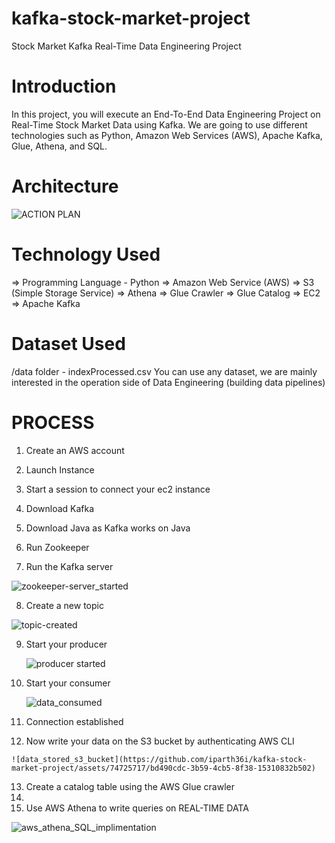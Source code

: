 # kafka-stock-market-project

Stock Market Kafka Real-Time Data Engineering Project

# Introduction

In this project, you will execute an End-To-End Data Engineering Project on Real-Time Stock Market Data using Kafka.
We are going to use different technologies such as Python, Amazon Web Services (AWS), Apache Kafka, Glue, Athena, and SQL.

# Architecture

![ACTION PLAN](https://github.com/iparth36i/kafka-stock-market-project/assets/74725717/e8f0f52c-bc98-40b0-809e-7c1af64fec81)


# Technology Used

=> Programming Language - Python
=> Amazon Web Service (AWS)
=> S3 (Simple Storage Service)
=> Athena
=> Glue Crawler
=> Glue Catalog
=> EC2
=> Apache Kafka

# Dataset Used

/data folder - indexProcessed.csv
You can use any dataset, we are mainly interested in the operation side of Data Engineering (building data pipelines)

# PROCESS

1) Create an AWS account
   
2) Launch Instance
   
3) Start a session to connect your ec2 instance
   
4) Download Kafka
   
5) Download Java as Kafka works on Java
    
6) Run Zookeeper
    
7) Run the Kafka server
    
   
  ![zookeeper-server_started](https://github.com/iparth36i/kafka-stock-market-project/assets/74725717/65e0e547-5b86-4ea5-aac2-387d8278fe34)

  
8) Create a new topic

  ![topic-created](https://github.com/iparth36i/kafka-stock-market-project/assets/74725717/14e46da0-3a8f-4378-bdf2-75548cc277e9)
   
9) Start your producer
    
    ![producer started](https://github.com/iparth36i/kafka-stock-market-project/assets/74725717/81f0ffb3-ae6d-439d-b2fb-272d0cfd937d)
    
10) Start your consumer

    ![data_consumed](https://github.com/iparth36i/kafka-stock-market-project/assets/74725717/e90c9d73-790a-4a21-abd5-104a23214482)

11)  Connection established
    
12)  Now write your data on the S3 bucket by authenticating AWS CLI

    ![data_stored_s3_bucket](https://github.com/iparth36i/kafka-stock-market-project/assets/74725717/bd490cdc-3b59-4cb5-8f38-15310832b502)
    
13)  Create a catalog table using the AWS Glue crawler
14)  
15)  Use AWS Athena to write queries on REAL-TIME DATA

![aws_athena_SQL_implimentation](https://github.com/iparth36i/kafka-stock-market-project/assets/74725717/c740ca55-453e-4b18-bf65-cc0ca3285b47)


